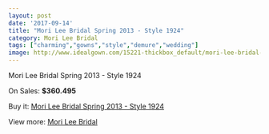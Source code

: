 ```yaml
---
layout: post
date: '2017-09-14'
title: "Mori Lee Bridal Spring 2013 - Style 1924"
category: Mori Lee Bridal
tags: ["charming","gowns","style","demure","wedding"]
image: http://www.idealgown.com/15221-thickbox_default/mori-lee-bridal-spring-2013-style-1924.jpg
---
```

Mori Lee Bridal Spring 2013 - Style 1924

On Sales: **$360.495**
<a href="https://www.idealgown.com/en/mori-lee-bridal/6097-mori-lee-bridal-spring-2013-style-1924.html"><amp-img layout="responsive" width="600" height="600" src="//www.idealgown.com/15221-thickbox_default/mori-lee-bridal-spring-2013-style-1924.jpg" alt="Mori Lee Bridal Spring 2013 - Style 1924 0" /></a>
<a href="https://www.idealgown.com/en/mori-lee-bridal/6097-mori-lee-bridal-spring-2013-style-1924.html"><amp-img layout="responsive" width="600" height="600" src="//www.idealgown.com/15223-thickbox_default/mori-lee-bridal-spring-2013-style-1924.jpg" alt="Mori Lee Bridal Spring 2013 - Style 1924 1" /></a>
<a href="https://www.idealgown.com/en/mori-lee-bridal/6097-mori-lee-bridal-spring-2013-style-1924.html"><amp-img layout="responsive" width="600" height="600" src="//www.idealgown.com/15222-thickbox_default/mori-lee-bridal-spring-2013-style-1924.jpg" alt="Mori Lee Bridal Spring 2013 - Style 1924 2" /></a>

Buy it: [Mori Lee Bridal Spring 2013 - Style 1924](https://www.idealgown.com/en/mori-lee-bridal/6097-mori-lee-bridal-spring-2013-style-1924.html "Mori Lee Bridal Spring 2013 - Style 1924")

View more: [Mori Lee Bridal](https://www.idealgown.com/en/90-mori-lee-bridal "Mori Lee Bridal")